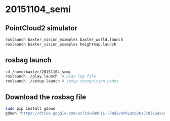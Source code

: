20151104\_semi
==============

PointCloud2 simulator
------------------------
```sh
roslaunch baxter_vision_examples baxter_world.launch
roslaunch baxter_vision_examples heightmap.launch
```

rosbag launch
------------------------
```sh
cd /home/baxter/20151104_semi
roslaunch ./play.launch  # play log file
roslaunch ./setup.launch # setup recognition nodes
```


Download the rosbag file
------------------------

```sh
sudo pip install gdown
gdown "https://drive.google.com/uc?id=0B9P1L--7Wd2vaVhLa0pJUzJCUlk&export=download" -O 2015-11-04-19-37-29.bag
```
